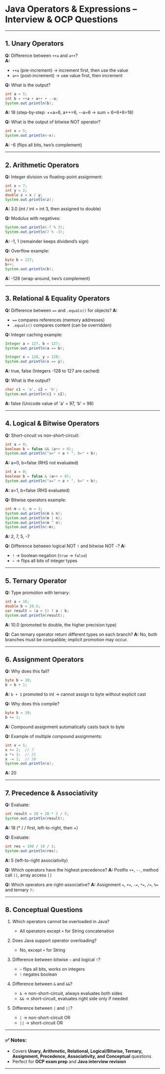 
# Java Operators & Expressions – Interview & OCP Questions

---

## 1. Unary Operators
**Q:** Difference between `++a` and `a++`?  
**A:**
- `++a` (pre-increment) → increment first, then use the value
- `a++` (post-increment) → use value first, then increment

**Q:** What is the output?
```java
int a = 5;
int b = ++a + a++ + --a;
System.out.println(b);
````

**A:** 18 (step-by-step: ++a=6, a++=6, --a=6 → sum = 6+6+6=18)

**Q:** What is the output of bitwise NOT operator?

```java
int x = 5;
System.out.println(~x);
```

**A:** -6 (flips all bits, two’s complement)

---

## 2. Arithmetic Operators

**Q:** Integer division vs floating-point assignment:

```java
int x = 7;
int y = 2;
double z = x / y;
System.out.println(z);
```

**A:** 3.0 (int / int = int 3, then assigned to double)

**Q:** Modulus with negatives:

```java
System.out.println(-7 % 3);
System.out.println(7 % -3);
```

**A:** -1, 1 (remainder keeps dividend’s sign)

**Q:** Overflow example:

```java
byte b = 127;
b++;
System.out.println(b);
```

**A:** -128 (wrap-around, two’s complement)

---

## 3. Relational & Equality Operators

**Q:** Difference between `==` and `.equals()` for objects?
**A:**

* `==` compares references (memory addresses)
* `.equals()` compares content (can be overridden)

**Q:** Integer caching example:

```java
Integer a = 127, b = 127;
System.out.println(a == b);

Integer x = 128, y = 128;
System.out.println(x == y);
```

**A:** true, false (Integers -128 to 127 are cached)

**Q:** What is the output?

```java
char c1 = 'a', c2 = 'b';
System.out.println(c1 > c2);
```

**A:** false (Unicode value of 'a' = 97, 'b' = 98)

---

## 4. Logical & Bitwise Operators

**Q:** Short-circuit vs non-short-circuit:

```java
int a = 0;
boolean b = false && (a++ > 0);
System.out.println("a=" + a + ", b=" + b);
```

**A:** a=0, b=false (RHS not evaluated)

```java
int a = 0;
boolean b = false & (a++ > 0);
System.out.println("a=" + a + ", b=" + b);
```

**A:** a=1, b=false (RHS evaluated)

**Q:** Bitwise operators example:

```java
int m = 6, n = 3;
System.out.println(m & n);
System.out.println(m | n);
System.out.println(m ^ n);
System.out.println(~m);
```

**A:** 2, 7, 5, -7

**Q:** Difference between logical NOT `!` and bitwise NOT `~`?
**A:**

* `!` → boolean negation (`true` → `false`)
* `~` → flips all bits of integer types

---

## 5. Ternary Operator

**Q:** Type promotion with ternary:

```java
int a = 10;
double b = 20.5;
var result = (a > 5) ? a : b;
System.out.println(result);
```

**A:** 10.0 (promoted to double, the higher precision type)

**Q:** Can ternary operator return different types on each branch?
**A:** No, both branches must be compatible; implicit promotion may occur.

---

## 6. Assignment Operators

**Q:** Why does this fail?

```java
byte b = 10;
b = b + 1;
```

**A:** `b + 1` promoted to int → cannot assign to byte without explicit cast

**Q:** Why does this compile?

```java
byte b = 10;
b += 1;
```

**A:** Compound assignment automatically casts back to byte

**Q:** Example of multiple compound assignments:

```java
int x = 5;
x += 2;  // 7
x *= 3;  // 21
x -= 1;  // 20
System.out.println(x);
```

**A:** 20

---

## 7. Precedence & Associativity

**Q:** Evaluate:

```java
int result = 10 + 20 * 2 / 5;
System.out.println(result);
```

**A:** 18 (\* / / first, left-to-right, then +)

**Q:** Evaluate:

```java
int res = 100 / 10 / 2;
System.out.println(res);
```

**A:** 5 (left-to-right associativity)

**Q:** Which operators have the highest precedence?
**A:** Postfix `++`, `--`, method call `()`, array access `[]`

**Q:** Which operators are right-associative?
**A:** Assignment `=`, `+=`, `-=`, `*=`, `/=`, `%=` and ternary `?:`

---

## 8. Conceptual Questions

1. Which operators cannot be overloaded in Java?

    * All operators except `+` for String concatenation

2. Does Java support operator overloading?

    * No, except `+` for String

3. Difference between bitwise `~` and logical `!`?

    * `~` flips all bits, works on integers
    * `!` negates boolean

4. Difference between `&` and `&&`?

    * `&` → non-short-circuit, always evaluates both sides
    * `&&` → short-circuit, evaluates right side only if needed

5. Difference between `|` and `||`?

    * `|` → non-short-circuit OR
    * `||` → short-circuit OR

---

### ✅ Notes:

* Covers **Unary, Arithmetic, Relational, Logical/Bitwise, Ternary, Assignment, Precedence, Associativity, and Conceptual** questions
* Perfect for **OCP exam prep** and **Java interview revision**

---